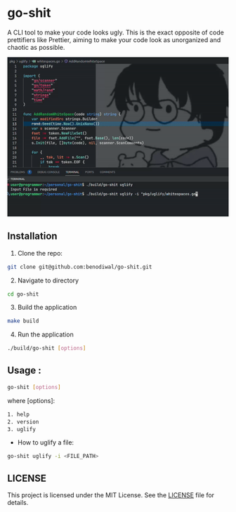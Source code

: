 # go-shit

A CLI tool to make your code looks ugly. This is the exact opposite of code prettifiers like Prettier, aiming to make your code look as unorganized and chaotic as possible.

![Demo GIF](demo/demo.gif)

## Installation

1. Clone the repo:
```bash
git clone git@github.com:benodiwal/go-shit.git
```

2. Navigate to directory
```bash
cd go-shit
```

3. Build the application 
```bash
make build
```

4. Run the application
```bash
./build/go-shit [options]
```

## Usage :

```bash
go-shit [options]
```

where [options]:
```bash
1. help
2. version
3. uglify
```

- How to uglify a file:
```bash
go-shit uglify -i <FILE_PATH>
```

## LICENSE
This project is licensed under the MIT License. See the [LICENSE](LICENSE) file for details.
